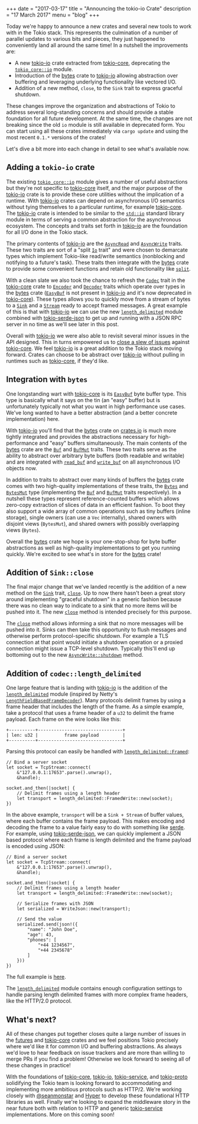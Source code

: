 +++
date = "2017-03-17"
title = "Announcing the tokio-io Crate"
description = "17 March 2017"
menu = "blog"
+++

Today we're happy to announce a new crates and several new tools to work with
in the Tokio stack. This represents the culmination of a number of parallel
updates to various bits and pieces, they just happened to conveniently land all
around the same time! In a nutshell the improvements are:

* A new [tokio-io] crate extracted from [tokio-core], deprecating the
  [`tokio_core::io`] module.
* Introduction of the [bytes] crate to [tokio-io] allowing abstraction over
  buffering and leveraging underlying functionality like vectored I/O.
* Addition of a new method, `close`, to the `Sink` trait to express graceful
  shutdown.

These changes improve the organization and abstractions of Tokio to address
several long-standing concerns and should provide a stable foundation for all
future development. At the same time, the changes are not breaking since the
old `io` module is still available in deprecated form. You can start using all
these crates immediately via `cargo update` and using the most recent `0.1.*`
versions of the crates!

Let's dive a bit more into each change in detail to see what's available now.

## Adding a `tokio-io` crate

The existing [`tokio_core::io`] module gives a number of useful abstractions
but they're not specific to [tokio-core] itself, and the major purpose of the
[tokio-io] crate is to provide these core utilities without the implication of
a runtime. With [tokio-io] crates can depend on asynchronous I/O semantics
without tying themselves to a particular runtime, for example [tokio-core].
The [tokio-io] crate is intended to be similar to the [`std::io`] standard
library module in terms of serving a common abstraction for the asynchronous
ecosystem. The concepts and traits set forth in [tokio-io] are the foundation
for all I/O done in the Tokio stack.

The primary contents of [tokio-io] are the [`AsyncRead`] and [`AsyncWrite`]
traits. These two traits are sort of a "split [`Io`] trait" and were chosen to
demarcate types which implement Tokio-like read/write semantics (nonblocking
and notifying to a future's task). These traits then integrate with the [bytes]
crate to provide some convenient functions and retain old functionality like
[`split`].

With a clean slate we also took the chance to refresh the [`Codec`] trait in the
[tokio-core] crate to [`Encoder`] and [`Decoder`] traits which operate over
types in the [bytes] crate ([`EasyBuf`] is not present in [tokio-io] and it's
now deprecated in [tokio-core]). These types allows you to quickly move from a
stream of bytes to a [`Sink`] and a [`Stream`] ready to accept framed messages.
A great example of this is that with [tokio-io] we can use the new
[`length_delimited`] module combined with [tokio-serde-json] to get up and
running with a JSON RPC server in no time as we'll see later in this post.

Overall with [tokio-io] we were also able to revisit several minor issues in
the API designed. This in turns empowered us to [close a slew of
issues][closing] against [tokio-core]. We feel [tokio-io] is a great addition
to the Tokio stack moving forward. Crates can choose to be abstract over
[tokio-io] without pulling in runtimes such as [tokio-core], if they'd like.

## Integration with `bytes`

One longstanding wart with [tokio-core] is its [`EasyBuf`] byte buffer type.
This type is basically what it says on the tin (an "easy" buffer) but is
unfortunately typically not what you want in high performance use cases. We've
long wanted to have a better abstraction (and a better concrete implementation)
here.

With [tokio-io] you'll find that the [bytes] crate on [crates.io] is much more
tightly integrated and provides the abstractions necessary for high-performance
and "easy" buffers simultaneously. The main contents of the [bytes] crate are
the [`Buf`] and [`BufMut`] traits. These two traits serve as the ability to
abstract over arbitrary byte buffers (both readable and writable) and are
integrated with [`read_buf`] and [`write_buf`] on all asynchronous I/O objects
now.

In addition to traits to abstract over many kinds of buffers the [bytes] crate
comes with two high-quality implementations of these traits, the [`Bytes`] and
[`BytesMut`] type (implementing the [`Buf`] and [`BufMut`] traits respectively).
In a nutshell these types represent reference-counted buffers which allows
zero-copy extraction of slices of data in an efficient fashion. To boot they
also support a wide array of common operations such as tiny buffers (inline
storage), single owners (can use a `Vec` internally), shared owners with
disjoint views (`BytesMut`), and shared owners with possibly overlapping views
(`Bytes`).

Overall the [bytes] crate we hope is your one-stop-shop for byte buffer
abstractions as well as high-quality implementations to get you running
quickly. We're excited to see what's in store for the [bytes] crate!

## Addition of `Sink::close`

The final major change that we've landed recently is the addition of a new
method on the [`Sink`] trait, [`close`]. Up to now there hasn't been a great
story around implementing "graceful shutdown" in a generic fashion because there
was no clean way to indicate to a sink that no more items will be pushed into
it. The new [`close`] method is intended precisely for this purpose.

The [`close`] method allows informing a sink that no more messages will be
pushed into it. Sinks can then take this opportunity to flush messages and
otherwise perform protocol-specific shutdown. For example a TLS connection at
that point would initiate a shutdown operation or a proxied connection might
issue a TCP-level shutdown. Typically this'll end up bottoming out to the new
[`AsyncWrite::shutdown`] method.

## Addition of `codec::length_delimited`

One large feature that is landing with [tokio-io] is the addition of
the [`length_delimited`] module (inspired by Netty's
[`LengthFieldBasedFrameDecoder`]). Many protocols delimit frames by using a
frame header that includes the length of the frame. As a simple example, take a
protocol that uses a frame header of a `u32` to delimit the frame payload. Each
frame on the wire looks like this:

```text
+----------+--------------------------------+
| len: u32 |          frame payload         |
+----------+--------------------------------+
```

Parsing this protocol can easily be handled with
[`length_delimited::Framed`]:

```rust,ignore
// Bind a server socket
let socket = TcpStream::connect(
    &"127.0.0.1:17653".parse().unwrap(),
    &handle);

socket.and_then(|socket| {
    // Delimit frames using a length header
    let transport = length_delimited::FramedWrite::new(socket);
})
```

In the above example, `transport` will be a `Sink + Stream` of buffer
values, where each buffer contains the frame payload. This makes
encoding and decoding the frame to a value fairly easy to do with
something like [serde]. For example, using [tokio-serde-json], we can
quickly implement a JSON based protocol where each frame is length
delimited and the frame payload is encoded using JSON:

```rust,ignore
// Bind a server socket
let socket = TcpStream::connect(
    &"127.0.0.1:17653".parse().unwrap(),
    &handle);

socket.and_then(|socket| {
    // Delimit frames using a length header
    let transport = length_delimited::FramedWrite::new(socket);

    // Serialize frames with JSON
    let serialized = WriteJson::new(transport);

    // Send the value
    serialized.send(json!({
        "name": "John Doe",
        "age": 43,
        "phones": [
            "+44 1234567",
            "+44 2345678"
        ]
    }))
})
```

The full example is [here](https://github.com/carllerche/tokio-serde-json/tree/master/examples).

The [`length_delimited`] module contains enough configuration settings to
handle parsing length delimited frames with more complex frame headers,
like the HTTP/2.0 protocol.

[serde]: https://serde.rs/
[tokio-serde-json]: https://github.com/carllerche/tokio-serde-json
[`length_delimited::Framed`]: https://docs.rs/tokio-io/0.1/tokio_io/codec/length_delimited/struct.Framed.html
[`LengthFieldBasedFrameDecoder`]: https://netty.io/4.0/api/io/netty/handler/codec/LengthFieldBasedFrameDecoder.html

## What's next?

All of these changes put together closes quite a large number of issues in the
[futures] and [tokio-core] crates and we feel positions Tokio precisely where
we'd like it for common I/O and buffering abstractions. As always we'd love to
hear feedback on issue trackers and are more than willing to merge PRs if you
find a problem! Otherwise we look forward to seeing all of these changes in
practice!

With the foundations of [tokio-core], [tokio-io], [tokio-service], and
[tokio-proto] solidifying the Tokio team is looking forward to accommodating
and implementing more ambitious protocols such as HTTP/2. We're working closely
with [@seanmonstar][sean] and [Hyper] to develop these foundational HTTP
libraries as well. Finally we're looking to expand the middleware story in the
near future both with relation to HTTP and generic [tokio-service]
implementations. More on this coming soon!

[`AsyncWrite::shutdown`]: https://docs.rs/tokio-io/0.1/tokio_io/trait.AsyncWrite.html#tymethod.shutdown
[`close`]: https://docs.rs/futures/0.1/futures/sink/trait.Sink.html#method.close
[`Bytes`]: http://carllerche.github.io/bytes/bytes/struct.Bytes.html
[`BytesMut`]: http://carllerche.github.io/bytes/bytes/struct.BytesMut.html
[`read_buf`]: https://docs.rs/tokio-io/0.1/tokio_io/trait.AsyncRead.html#method.read_buf
[`write_buf`]: https://docs.rs/tokio-io/0.1/tokio_io/trait.AsyncWrite.html#method.write_buf
[`Buf`]: http://carllerche.github.io/bytes/bytes/trait.Buf.html
[`BufMut`]: http://carllerche.github.io/bytes/bytes/trait.BufMut.html
[crates.io]: https://crates.io
[tokio-io]: https://crates.io/crates/tokio-io
[futures]: https://crates.io/crates/futures
[tokio-core]: https://crates.io/crates/tokio-core
[tokio-service]: https://crates.io/crates/tokio-service
[tokio-proto]: https://crates.io/crates/tokio-proto
[bytes]: https://crates.io/crates/bytes
[`tokio_core::io`]: https://docs.rs/tokio-core/0.1/tokio_core/io/
[`Io`]: https://docs.rs/tokio-core/0.1/tokio_core/io/trait.Io.html
[`Codec`]: https://docs.rs/tokio-core/0.1/tokio_core/io/trait.Codec.html
[`Stream`]: https://docs.rs/futures/0.1/futures/stream/trait.Stream.html
[`Sink`]: https://docs.rs/futures/0.1/futures/sink/trait.Sink.html
[`std::io`]: https://doc.rust-lang.org/std/io/
[`AsyncWrite`]: https://docs.rs/tokio-io/0.1/tokio_io/trait.AsyncWrite.html
[`AsyncRead`]: https://docs.rs/tokio-io/0.1/tokio_io/trait.AsyncRead.html
[`split`]: https://docs.rs/tokio-io/0.1/tokio_io/trait.AsyncRead.html#method.split
[`Encoder`]: https://docs.rs/tokio-io/0.1/tokio_io/codec/trait.Encoder.html
[`Decoder`]: https://docs.rs/tokio-io/0.1/tokio_io/codec/trait.Decoder.html
[`EasyBuf`]: https://docs.rs/tokio-core/0.1/tokio_core/io/struct.EasyBuf.html
[`length_delimited`]: https://docs.rs/tokio-io/0.1/tokio_io/codec/length_delimited/index.html
[closing]: https://github.com/tokio-rs/tokio-core/issues/61#issuecomment-277568977
[tokio-serde-json]: https://github.com/carllerche/tokio-serde-json
[sean]: https://github.com/seanmonstar
[Hyper]: https://github.com/hyperium/hyper
